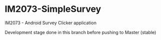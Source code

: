 # IM2073-SimpleSurvey
IM2073 - Android Survey Clicker application

Development stage done in this branch before pushing to Master (stable)
